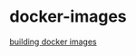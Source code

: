 # docker-images

[building docker images](https://docs.github.com/en/actions/creating-actions/creating-a-docker-container-action)